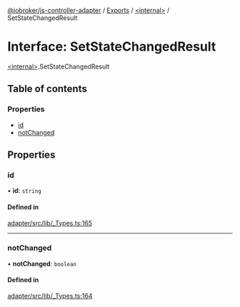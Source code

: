 [@iobroker/js-controller-adapter](../README.md) / [Exports](../modules.md) / [\<internal\>](../modules/internal_.md) / SetStateChangedResult

# Interface: SetStateChangedResult

[\<internal\>](../modules/internal_.md).SetStateChangedResult

## Table of contents

### Properties

- [id](internal_.SetStateChangedResult.md#id)
- [notChanged](internal_.SetStateChangedResult.md#notchanged)

## Properties

### id

• **id**: `string`

#### Defined in

[adapter/src/lib/_Types.ts:165](https://github.com/ioBroker/ioBroker.js-controller/blob/559f7b7a/packages/adapter/src/lib/_Types.ts#L165)

___

### notChanged

• **notChanged**: `boolean`

#### Defined in

[adapter/src/lib/_Types.ts:164](https://github.com/ioBroker/ioBroker.js-controller/blob/559f7b7a/packages/adapter/src/lib/_Types.ts#L164)
